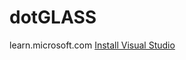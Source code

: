 # dotGLASS

learn.microsoft.com
[Install Visual Studio](https://learn.microsoft.com/en-us/visualstudio/install/install-visual-studio?view=vs-2022)

[](visualstudio.microsoft.com)
